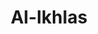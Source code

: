 ---
title: "Al-Ikhlas"
arabic: "الاخلاص"
no: 112
arabic_no: ١١٢
ayah: 4
slug: al-ikhlas
prev: al-lahab
next: al-falaq
---